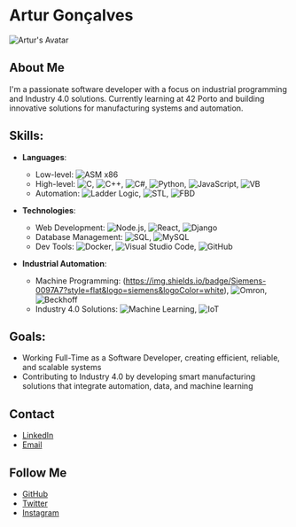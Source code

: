 # Artur Gonçalves
![Artur's Avatar](https://mir-s3-cdn-cf.behance.net/project_modules/max_1200/9bc27292880429.5e569ff84e4d0.gif)

## About Me
I'm a passionate software developer with a focus on industrial programming and Industry 4.0 solutions. Currently learning at 42 Porto and building innovative solutions for manufacturing systems and automation.

## Skills:
- **Languages**:
  - Low-level: ![ASM x86](https://img.shields.io/badge/ASM%20x86-000000?style=flat&logo=c&logoColor=white)
  - High-level: ![C](https://img.shields.io/badge/C-00599C?style=flat&logo=c&logoColor=white), ![C++](https://img.shields.io/badge/C%2B%2B-00599C?style=flat&logo=c%2B%2B&logoColor=white), ![C#](https://img.shields.io/badge/C%23-239120?style=flat&logo=csharp&logoColor=white), ![Python](https://img.shields.io/badge/Python-3776AB?style=flat&logo=python&logoColor=white), ![JavaScript](https://img.shields.io/badge/JavaScript-F7DF1E?style=flat&logo=javascript&logoColor=black), ![VB](https://img.shields.io/badge/Visual%20Basic-9458B2?style=flat&logo=visualstudio&logoColor=white)
  - Automation: ![Ladder Logic](https://img.shields.io/badge/Ladder%20Logic-0F4C81?style=flat&logo=autocad&logoColor=white), ![STL](https://img.shields.io/badge/STL-16B8DB?style=flat&logo=autocad&logoColor=white), ![FBD](https://img.shields.io/badge/FBD-A8D0D8?style=flat&logo=autocad&logoColor=white)

- **Technologies**:
  - Web Development: ![Node.js](https://img.shields.io/badge/Node.js-339933?style=flat&logo=node.js&logoColor=white), ![React](https://img.shields.io/badge/React-61DAFB?style=flat&logo=react&logoColor=black), ![Django](https://img.shields.io/badge/Django-092E20?style=flat&logo=django&logoColor=white)
  - Database Management: ![SQL](https://img.shields.io/badge/SQL-003B57?style=flat&logo=mysql&logoColor=white), ![MySQL](https://img.shields.io/badge/MySQL-4479A1?style=flat&logo=mysql&logoColor=white)
  - Dev Tools: ![Docker](https://img.shields.io/badge/Docker-2496ED?style=flat&logo=docker&logoColor=white), ![Visual Studio Code](https://img.shields.io/badge/VS%20Code-007ACC?style=flat&logo=visualstudiocode&logoColor=white), ![GitHub](https://img.shields.io/badge/GitHub-181717?style=flat&logo=github&logoColor=white)

- **Industrial Automation**:
  - Machine Programming: (https://img.shields.io/badge/Siemens-0097A7?style=flat&logo=siemens&logoColor=white), ![Omron](https://img.shields.io/badge/Omron-00A9D2?style=flat&logo=omron&logoColor=white), ![Beckhoff](https://img.shields.io/badge/Beckhoff-0060A5?style=flat&logo=beckhoff&logoColor=white)
  - Industry 4.0 Solutions: ![Machine Learning](https://img.shields.io/badge/Machine%20Learning-FF6F61?style=flat&logo=tensorflow&logoColor=white), ![IoT](https://img.shields.io/badge/IoT-FF7F00?style=flat&logo=internetofthings&logoColor=white)

## Goals:
- Working Full-Time as a Software Developer, creating efficient, reliable, and scalable systems
- Contributing to Industry 4.0 by developing smart manufacturing solutions that integrate automation, data, and machine learning


## Contact
- [LinkedIn](https://www.linkedin.com/in/arturg04/)
- [Email](mailto:your.email@example.com)

## Follow Me
- [GitHub](https://github.com/Arturg04)
- [Twitter](https://twitter.com/arturg04)
- [Instagram](https://www.instagram.com/arturg04/)
